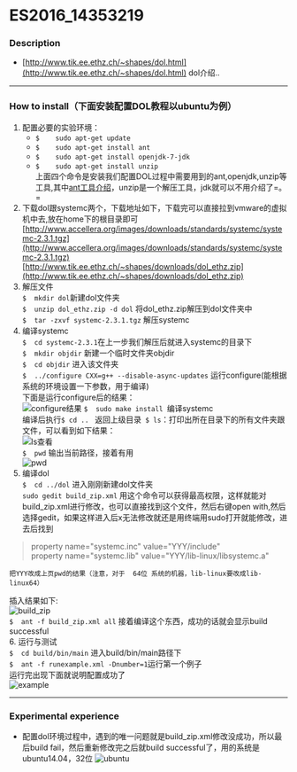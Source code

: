 # ES2016_14353219

### Description    
   - [http://www.tik.ee.ethz.ch/~shapes/dol.html](http://www.tik.ee.ethz.ch/~shapes/dol.html) dol介绍..  
   
------------

### How to install（下面安装配置DOL教程以ubuntu为例）
 1. 配置必要的实验环境：
    * `$	sudo apt-get update`
    * `$	sudo apt-get install ant`
    * `$ 	sudo apt-get install openjdk-7-jdk`
    * `$	sudo apt-get install unzip`  
    上面四个命令是安装我们配置DOL过程中需要用到的ant,openjdk,unzip等工具,其中[ant工具介绍](http://blog.163.com/qiangyongbin2000@126/blog/static/77517819201151653423687)，unzip是一个解压工具，jdk就可以不用介绍了=。=
 2. 下载dol跟systemc两个，下载地址如下，下载完可以直接拉到vmware的虚拟机中去,放在home下的根目录即可  
    [http://www.accellera.org/images/downloads/standards/systemc/systemc-2.3.1.tgz](http://www.accellera.org/images/downloads/standards/systemc/systemc-2.3.1.tgz)  
    [http://www.tik.ee.ethz.ch/~shapes/downloads/dol_ethz.zip](http://www.tik.ee.ethz.ch/~shapes/downloads/dol_ethz.zip)
 3. 解压文件  
    `$	mkdir dol`新建dol文件夹  
    `$	unzip dol_ethz.zip -d dol` 将dol_ethz.zip解压到dol文件夹中  
    `$	tar -zxvf systemc-2.3.1.tgz` 解压systemc  
 4. 编译systemc  
    `$	cd systemc-2.3.1`在上一步我们解压后就进入systemc的目录下  
    `$	mkdir objdir` 新建一个临时文件夹objdir  
    `$	cd objdir` 进入该文件夹  
    `$	../configure CXX=g++ --disable-async-updates`   运行configure(能根据系统的环境设置一下参数，用于编译)  
下面是运行configure后的结果：  
    ![configure结果](http://thumbnail0.baidupcs.com/thumbnail/457d64dbe59be3d0b59042e2cedc61df?fid=1111119407-250528-28224852917425&time=1474905600&rt=sh&sign=FDTAER-DCb740ccc5511e5e8fedcff06b081203-N9GTWAyA6lO8i17dgkR7bHcdpfs%3D&expires=8h&chkv=0&chkbd=0&chkpc=&dp-logid=6262150750248528415&dp-callid=0&size=c710_u400&quality=100)
    `$	sudo make install `编译systemc  
编译后执行`$ cd .. ` 返回上级目录` $ ls`：打印出所在目录下的所有文件夹跟文件，可以看到如下结果：  
![ls查看](http://thumbnail0.baidupcs.com/thumbnail/73f3e62ec5ead71a136b76c54b6b0341?fid=1111119407-250528-151534860201774&time=1474905600&rt=sh&sign=FDTAER-DCb740ccc5511e5e8fedcff06b081203-PtsECBW3d%2BB1CC73QyHjAeqecKg%3D&expires=8h&chkv=0&chkbd=0&chkpc=&dp-logid=6262971067483224847&dp-callid=0&size=c710_u400&quality=100)  
    `$	pwd` 输出当前路径，接着有用  
![pwd](http://thumbnail0.baidupcs.com/thumbnail/dd0e8448b013e935f2fd141c8ad000cd?fid=1111119407-250528-1117669518736453&time=1474905600&rt=sh&sign=FDTAER-DCb740ccc5511e5e8fedcff06b081203-XsMVSJRx4mIO5qTuPVZhliUYFqI%3D&expires=8h&chkv=0&chkbd=0&chkpc=&dp-logid=6262987939185171902&dp-callid=0&size=c710_u400&quality=100)  
 5. 编译dol  
    `$	cd ../dol` 进入刚刚新建dol文件夹  
    `sudo gedit build_zip.xml`                   用这个命令可以获得最高权限，这样就能对build_zip.xml进行修改，也可以直接找到这个文件，然后右键open with,然后选择gedit，如果这样进入后x无法修改就还是用终端用sudo打开就能修改，进去后找到
> property name="systemc.inc" value="YYY/include"  
> property name="systemc.lib" value="YYY/lib-linux/libsystemc.a"

    把YYY改成上页pwd的结果（注意，对于  64位 系统的机器，lib-linux要改成lib-linux64）
插入结果如下:  
    ![build_zip](http://thumbnail0.baidupcs.com/thumbnail/94b31ec1d0ccc886d7736718d0f6a5b7?fid=1111119407-250528-85625229850344&time=1474909200&rt=sh&sign=FDTAER-DCb740ccc5511e5e8fedcff06b081203-KKlXQAv6NdM%2FV%2BQmKKW1z4IBg8Y%3D&expires=8h&chkv=0&chkbd=0&chkpc=&dp-logid=6263249018485029682&dp-callid=0&size=c710_u400&quality=100)  
    `$	ant -f build_zip.xml all` 接着编译这个东西，成功的话就会显示build successful  
 6. 运行与测试  
    `$	cd build/bin/main` 进入build/bin/main路径下  
    `$	ant -f runexample.xml -Dnumber=1`运行第一个例子  
    运行完出现下面就说明配置成功了  
    ![example](http://thumbnail0.baidupcs.com/thumbnail/e7a25443cdc794044b4d915c0d5e238e?fid=1111119407-250528-281267677262641&time=1474909200&rt=sh&sign=FDTAER-DCb740ccc5511e5e8fedcff06b081203-afe%2BO04ZXHmX7c3pEUy1mtAcvfU%3D&expires=8h&chkv=0&chkbd=0&chkpc=&dp-logid=6263401125515861759&dp-callid=0&size=c710_u400&quality=100)  

----------
### Experimental experience

 - 配置dol环境过程中，遇到的唯一问题就是build_zip.xml修改没成功，所以最后build fail，然后重新修改完之后就build successful了，用的系统是ubuntu14.04，32位
 ![ubuntu](http://thumbnail0.baidupcs.com/thumbnail/cffd925c2f26d09a67c2c198ea93afea?fid=1111119407-250528-375777276540115&time=1474909200&rt=sh&sign=FDTAER-DCb740ccc5511e5e8fedcff06b081203-wgDXEoeqZYrHdYx%2FlUno1mWPv1Q%3D&expires=8h&chkv=0&chkbd=0&chkpc=&dp-logid=6263572088855993978&dp-callid=0&size=c710_u400&quality=100)  
